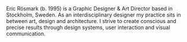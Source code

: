 Eric Rösmark (b. 1995) is a Graphic Designer & Art Director based in Stockholm, Sweden. As an interdisciplinary designer my practice sits in between art, design and architecture. I strive to create conscious and precise results through design systems, user interaction and visual communication.
